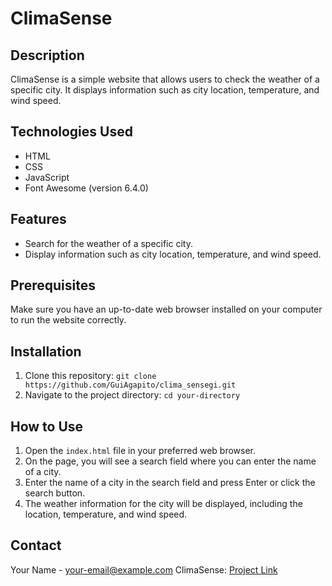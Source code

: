 # ClimaSense

## Description

ClimaSense is a simple website that allows users to check the weather of a specific city. It displays information such as city location, temperature, and wind speed.

## Technologies Used

- HTML
- CSS
- JavaScript
- Font Awesome (version 6.4.0)

## Features

- Search for the weather of a specific city.
- Display information such as city location, temperature, and wind speed.

## Prerequisites

Make sure you have an up-to-date web browser installed on your computer to run the website correctly.

## Installation

1. Clone this repository: `git clone https://github.com/GuiAgapito/clima_sensegi.git`
2. Navigate to the project directory: `cd your-directory`

## How to Use

1. Open the `index.html` file in your preferred web browser.
2. On the page, you will see a search field where you can enter the name of a city.
3. Enter the name of a city in the search field and press Enter or click the search button.
4. The weather information for the city will be displayed, including the location, temperature, and wind speed.

## Contact

Your Name - your-email@example.com
ClimaSense: [Project Link](https://github.com/GuiAgapito/clima_sense)
